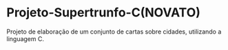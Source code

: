 # Projeto-Supertrunfo-C(NOVATO)
Projeto de elaboração de um conjunto de cartas sobre cidades, utilizando a linguagem C.
